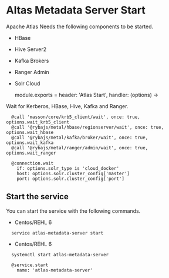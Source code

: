 
# Altas Metadata Server Start

Apache Atlas Needs the following components to be started.
- HBase
- Hive Server2
- Kafka Brokers
- Ranger Admin
- Solr Cloud

    module.exports = header: 'Atlas Start', handler: (options) ->

Wait for Kerberos, HBase, Hive, Kafka and Ranger.

      @call 'masson/core/krb5_client/wait', once: true, options.wait_krb5_client
      @call '@rybajs/metal/hbase/regionserver/wait', once: true, options.wait_hbase
      @call '@rybajs/metal/kafka/broker/wait', once: true, options.wait_kafka
      @call '@rybajs/metal/ranger/admin/wait', once: true, options.wait_ranger
      
      @connection.wait
        if: options.solr_type is 'cloud_docker'
        host: options.solr.cluster_config['master']
        port: options.solr.cluster_config['port']

## Start the service
You can start the service with the following commands.
* Centos/REHL 6
```
  service atlas-metadata-server start
```
* Centos/REHL 6
```
  systemctl start atlas-metadata-server
```

      @service.start
        name: 'atlas-metadata-server'
